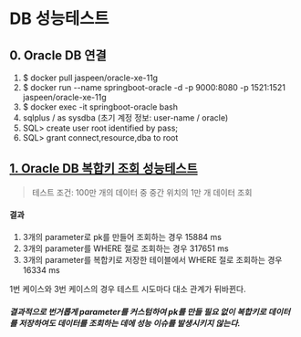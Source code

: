 # DB 성능테스트
## 0. Oracle DB 연결
1. $ docker pull jaspeen/oracle-xe-11g
2. $ docker run --name springboot-oracle -d -p 9000:8080 -p 1521:1521 jaspeen/oracle-xe-11g
3. $ docker exec -it springboot-oracle bash
4. sqlplus / as sysdba (초기 계정 정보: user-name / oracle)
5. SQL> create user root identified by pass;
6. SQL> grant connect,resource,dba to root

## [1. Oracle DB 복합키 조회 성능테스트](https://github.com/Sunghwan-DS/db-performance-test/commit/f9dc0c3c59f32ac950668e78cca1cbca83226d68)
> 테스트 조건: 100만 개의 데이터 중 중간 위치의 1만 개 데이터 조회

#### 결과
1. 3개의 parameter로 pk를 만들어 조회하는 경우 15884 ms
2. 3개의 parameter를 WHERE 절로 조회하는 경우 317651 ms
3. 3개의 parameter를 복합키로 저장한 테이블에서 WHERE 절로 조회하는 경우 16334 ms

1번 케이스와 3번 케이스의 경우 테스트 시도마다 대소 관계가 뒤바뀐다.
##### 결과적으로 번거롭게 parameter를 커스텀하여 pk를 만들 필요 없이 복합키로 데이터를 저장하여도 데이터를 조회하는 데에 성능 이슈를 발생시키지 않는다.